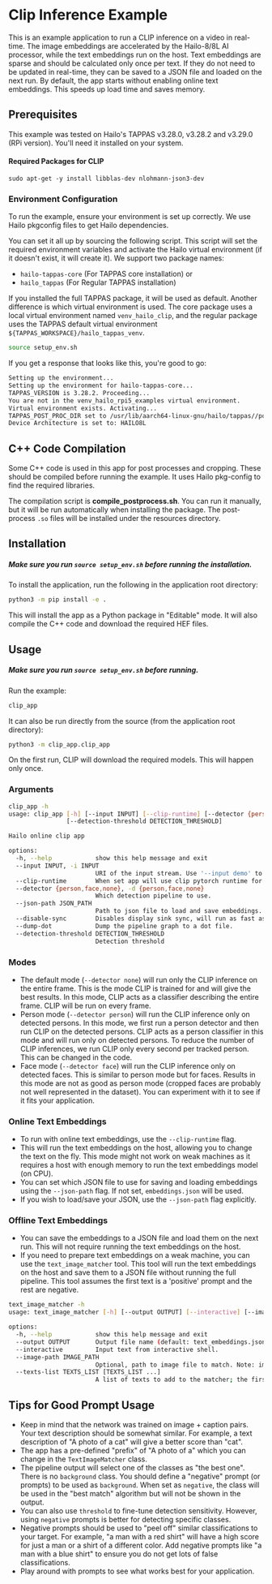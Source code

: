 # Clip Inference Example

This is an example application to run a CLIP inference on a video in real-time. The image embeddings are accelerated by the Hailo-8/8L AI processor, while the text embeddings run on the host. Text embeddings are sparse and should be calculated only once per text. If they do not need to be updated in real-time, they can be saved to a JSON file and loaded on the next run. By default, the app starts without enabling online text embeddings. This speeds up load time and saves memory.

## Prerequisites
This example was tested on Hailo's TAPPAS v3.28.0, v3.28.2 and v3.29.0 (RPi version). You'll need it installed on your system.

#### Required Packages for CLIP
```
sudo apt-get -y install libblas-dev nlohmann-json3-dev
```

### Environment Configuration
To run the example, ensure your environment is set up correctly. We use Hailo pkgconfig files to get Hailo dependencies.

You can set it all up by sourcing the following script. This script will set the required environment variables and activate the Hailo virtual environment (if it doesn't exist, it will create it).
We support two package names:
- `hailo-tappas-core` (For TAPPAS core installation) or 
- `hailo_tappas` (For Regular TAPPAS installation)

If you installed the full TAPPAS package, it will be used as default. Another difference is which virtual environment is used. The core package uses a local virtual environment named `venv_hailo_clip`, and the regular package uses the TAPPAS default virtual environment `${TAPPAS_WORKSPACE}/hailo_tappas_venv`.

```bash
source setup_env.sh
```

If you get a response that looks like this, you're good to go:
```bash
Setting up the environment...
Setting up the environment for hailo-tappas-core...
TAPPAS_VERSION is 3.28.2. Proceeding...
You are not in the venv_hailo_rpi5_examples virtual environment.
Virtual environment exists. Activating...
TAPPAS_POST_PROC_DIR set to /usr/lib/aarch64-linux-gnu/hailo/tappas//post-process/
Device Architecture is set to: HAILO8L
```

## C++ Code Compilation
Some C++ code is used in this app for post processes and cropping. These should be compiled before running the example. It uses Hailo pkg-config to find the required libraries.

The compilation script is **compile_postprocess.sh**. You can run it manually, but it will be run automatically when installing the package. The post-process `.so` files will be installed under the resources directory.

## Installation
##### Make sure you run `source setup_env.sh` before running the installation.
To install the application, run the following in the application root directory:
```bash 
python3 -m pip install -e .
```
This will install the app as a Python package in "Editable" mode. It will also compile the C++ code and download the required HEF files.

## Usage
##### Make sure you run `source setup_env.sh` before running.

Run the example:
```bash
clip_app
```
It can also be run directly from the source (from the application root directory):
```bash
python3 -m clip_app.clip_app
```

On the first run, CLIP will download the required models. This will happen only once.

### Arguments
```bash
clip_app -h
usage: clip_app [-h] [--input INPUT] [--clip-runtime] [--detector {person,face,none}] [--json-path JSON_PATH] [--disable-sync] [--dump-dot]
                [--detection-threshold DETECTION_THRESHOLD]

Hailo online clip app

options:
  -h, --help            show this help message and exit
  --input INPUT, -i INPUT
                        URI of the input stream. Use '--input demo' to use the demo video.
  --clip-runtime        When set app will use clip pytorch runtime for text embedding.
  --detector {person,face,none}, -d {person,face,none}
                        Which detection pipeline to use.
  --json-path JSON_PATH
                        Path to json file to load and save embeddings. If not set embeddings.json will be used.
  --disable-sync        Disables display sink sync, will run as fast as possible. Relevant when using file source.
  --dump-dot            Dump the pipeline graph to a dot file.
  --detection-threshold DETECTION_THRESHOLD
                        Detection threshold
```

### Modes
- The default mode (`--detector none`) will run only the CLIP inference on the entire frame. This is the mode CLIP is trained for and will give the best results. In this mode, CLIP acts as a classifier describing the entire frame. CLIP will be run on every frame.
- Person mode (`--detector person`) will run the CLIP inference only on detected persons. In this mode, we first run a person detector and then run CLIP on the detected persons. CLIP acts as a person classifier in this mode and will run only on detected persons. To reduce the number of CLIP inferences, we run CLIP only every second per tracked person. This can be changed in the code.
- Face mode (`--detector face`) will run the CLIP inference only on detected faces. This is similar to person mode but for faces. Results in this mode are not as good as person mode (cropped faces are probably not well represented in the dataset). You can experiment with it to see if it fits your application.

### Online Text Embeddings
- To run with online text embeddings, use the `--clip-runtime` flag. 
- This will run the text embeddings on the host, allowing you to change the text on the fly. This mode might not work on weak machines as it requires a host with enough memory to run the text embeddings model (on CPU).
- You can set which JSON file to use for saving and loading embeddings using the `--json-path` flag. If not set, `embeddings.json` will be used.
- If you wish to load/save your JSON, use the `--json-path` flag explicitly.

### Offline Text Embeddings
- You can save the embeddings to a JSON file and load them on the next run. This will not require running the text embeddings on the host.
- If you need to prepare text embeddings on a weak machine, you can use the `text_image_matcher` tool. This tool will run the text embeddings on the host and save them to a JSON file without running the full pipeline. This tool assumes the first text is a 'positive' prompt and the rest are negative.
```bash
text_image_matcher -h
usage: text_image_matcher [-h] [--output OUTPUT] [--interactive] [--image-path IMAGE_PATH] [--texts-list TEXTS_LIST [TEXTS_LIST ...]]

options:
  -h, --help            show this help message and exit
  --output OUTPUT       Output file name (default: text_embeddings.json).
  --interactive         Input text from interactive shell.
  --image-path IMAGE_PATH
                        Optional, path to image file to match. Note: image embeddings are not running on Hailo here.
  --texts-list TEXTS_LIST [TEXTS_LIST ...]
                        A list of texts to add to the matcher; the first one will be the searched text, and the others will be considered negative prompts. Example: --texts-list "cat" "dog" "yellow car".
```

## Tips for Good Prompt Usage
- Keep in mind that the network was trained on image + caption pairs. Your text description should be somewhat similar. For example, a text description of "A photo of a cat" will give a better score than "cat".
- The app has a pre-defined "prefix" of "A photo of a" which you can change in the `TextImageMatcher` class.
- The pipeline output will select one of the classes as "the best one". There is no `background` class. You should define a "negative" prompt (or prompts) to be used as `background`. When set as `negative`, the class will be used in the "best match" algorithm but will not be shown in the output.
- You can also use `threshold` to fine-tune detection sensitivity. However, using `negative` prompts is better for detecting specific classes.
- Negative prompts should be used to "peel off" similar classifications to your target. For example, "a man with a red shirt" will have a high score for just a man or a shirt of a different color. Add negative prompts like "a man with a blue shirt" to ensure you do not get lots of false classifications.
- Play around with prompts to see what works best for your application.
